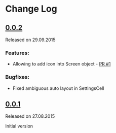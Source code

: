 # Change Log

## [0.0.2](https://github.com/tgebarowski/SwiftySettings/releases/tag/0.0.2)
Released on 29.09.2015

### Features:
* Allowing to add icon into Screen object - [PR #1](https://github.com/tgebarowski/SwiftySettings/pull/1)

### Bugfixes:
* Fixed ambiguous auto layout in SettingsCell

## [0.0.1](https://github.com/tgebarowski/SwiftySettings/releases/tag/0.0.1)
Released on 27.08.2015

Initial version
